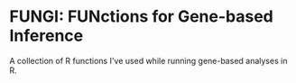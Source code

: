 # FUNGI: FUNctions for Gene-based Inference

A collection of R functions I've used while running gene-based analyses in R.

